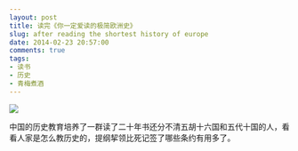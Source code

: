 ```yaml
---
layout: post
title: 读完《你一定爱读的极简欧洲史》
slug: after reading the shortest history of europe
date: 2014-02-23 20:57:00
comments: true
tags:
- 读书
- 历史
- 青梅煮酒
---
```


![](http://pic.yupoo.com/leninlee/DyJGJDhw/medish.jpg)

中国的历史教育培养了一群读了二十年书还分不清五胡十六国和五代十国的人，看看人家是怎么教历史的，提纲挈领比死记签了哪些条约有用多了。
